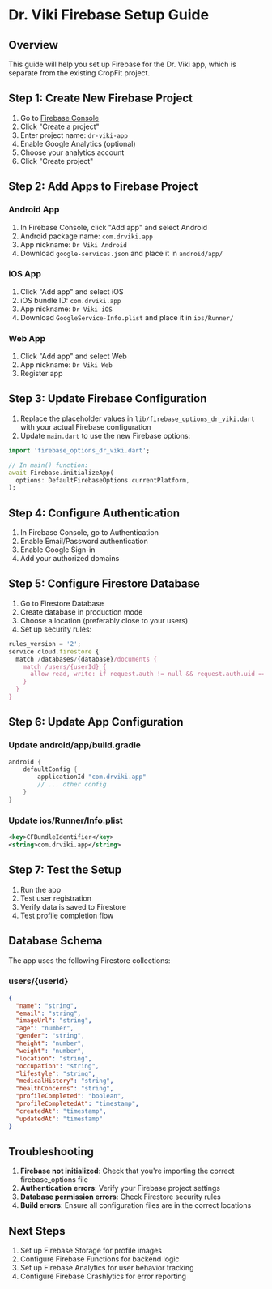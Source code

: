 # Dr. Viki Firebase Setup Guide

## Overview
This guide will help you set up Firebase for the Dr. Viki app, which is separate from the existing CropFit project.

## Step 1: Create New Firebase Project

1. Go to [Firebase Console](https://console.firebase.google.com/)
2. Click "Create a project"
3. Enter project name: `dr-viki-app`
4. Enable Google Analytics (optional)
5. Choose your analytics account
6. Click "Create project"

## Step 2: Add Apps to Firebase Project

### Android App
1. In Firebase Console, click "Add app" and select Android
2. Android package name: `com.drviki.app`
3. App nickname: `Dr Viki Android`
4. Download `google-services.json` and place it in `android/app/`

### iOS App
1. Click "Add app" and select iOS
2. iOS bundle ID: `com.drviki.app`
3. App nickname: `Dr Viki iOS`
4. Download `GoogleService-Info.plist` and place it in `ios/Runner/`

### Web App
1. Click "Add app" and select Web
2. App nickname: `Dr Viki Web`
3. Register app

## Step 3: Update Firebase Configuration

1. Replace the placeholder values in `lib/firebase_options_dr_viki.dart` with your actual Firebase configuration
2. Update `main.dart` to use the new Firebase options:

```dart
import 'firebase_options_dr_viki.dart';

// In main() function:
await Firebase.initializeApp(
  options: DefaultFirebaseOptions.currentPlatform,
);
```

## Step 4: Configure Authentication

1. In Firebase Console, go to Authentication
2. Enable Email/Password authentication
3. Enable Google Sign-in
4. Add your authorized domains

## Step 5: Configure Firestore Database

1. Go to Firestore Database
2. Create database in production mode
3. Choose a location (preferably close to your users)
4. Set up security rules:

```javascript
rules_version = '2';
service cloud.firestore {
  match /databases/{database}/documents {
    match /users/{userId} {
      allow read, write: if request.auth != null && request.auth.uid == userId;
    }
  }
}
```

## Step 6: Update App Configuration

### Update android/app/build.gradle
```gradle
android {
    defaultConfig {
        applicationId "com.drviki.app"
        // ... other config
    }
}
```

### Update ios/Runner/Info.plist
```xml
<key>CFBundleIdentifier</key>
<string>com.drviki.app</string>
```

## Step 7: Test the Setup

1. Run the app
2. Test user registration
3. Verify data is saved to Firestore
4. Test profile completion flow

## Database Schema

The app uses the following Firestore collections:

### users/{userId}
```json
{
  "name": "string",
  "email": "string",
  "imageUrl": "string",
  "age": "number",
  "gender": "string",
  "height": "number",
  "weight": "number",
  "location": "string",
  "occupation": "string",
  "lifestyle": "string",
  "medicalHistory": "string",
  "healthConcerns": "string",
  "profileCompleted": "boolean",
  "profileCompletedAt": "timestamp",
  "createdAt": "timestamp",
  "updatedAt": "timestamp"
}
```

## Troubleshooting

1. **Firebase not initialized**: Check that you're importing the correct firebase_options file
2. **Authentication errors**: Verify your Firebase project settings
3. **Database permission errors**: Check Firestore security rules
4. **Build errors**: Ensure all configuration files are in the correct locations

## Next Steps

1. Set up Firebase Storage for profile images
2. Configure Firebase Functions for backend logic
3. Set up Firebase Analytics for user behavior tracking
4. Configure Firebase Crashlytics for error reporting 